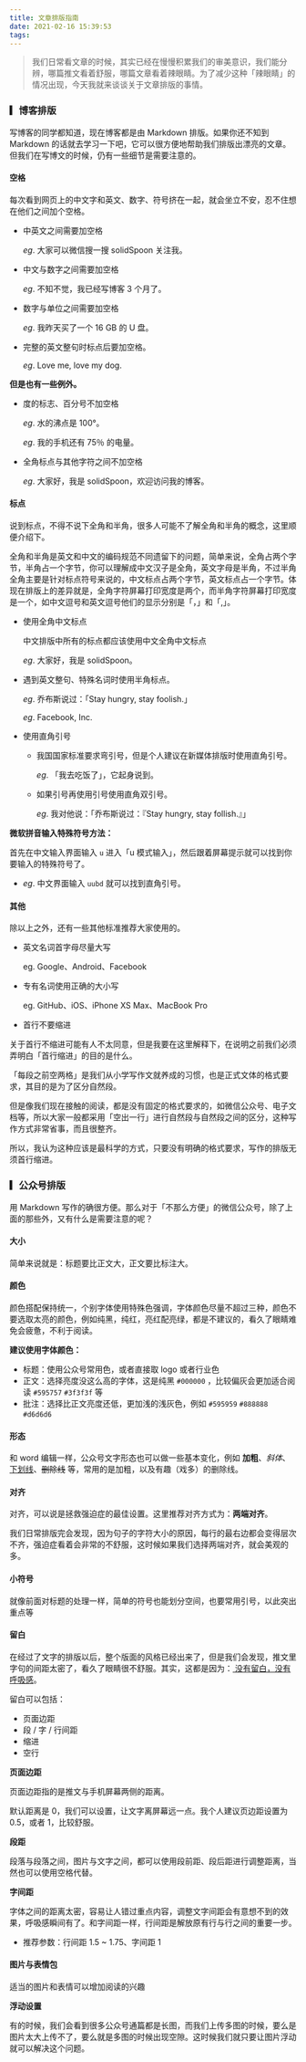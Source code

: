 ```yaml
---
title: 文章排版指南
date: 2021-02-16 15:39:53
tags:
---
```


> 我们日常看文章的时候，其实已经在慢慢积累我们的审美意识，我们能分辨，哪篇推文看着舒服，哪篇文章看着辣眼睛。为了减少这种「辣眼睛」的情况出现，今天我就来谈谈关于文章排版的事情。

### ▎博客排版

写博客的同学都知道，现在博客都是由 Markdown 排版。如果你还不知到 Markdown
的话就去学习一下吧，它可以很方便地帮助我们排版出漂亮的文章。但我们在写博文的时候，仍有一些细节是需要注意的。

#### 空格

每次看到网页上的中文字和英文、数字、符号挤在一起，就会坐立不安，忍不住想在他们之间加个空格。

- 中英文之间需要加空格

  *eg*. 大家可以微信搜一搜 solidSpoon 关注我。

- 中文与数字之间需要加空格

  *eg*. 不知不觉，我已经写博客 3 个月了。

- 数字与单位之间需要加空格

  *eg*. 我昨天买了一个 16 GB 的 U 盘。

- 完整的英文整句时标点后要加空格。

  *eg*. Love me, love my dog.

**但是也有一些例外。**

- 度的标志、百分号不加空格

  *eg*. 水的沸点是 100°。

  *eg*. 我的手机还有 75％ 的电量。

- 全角标点与其他字符之间不加空格

  *eg*. 大家好，我是 solidSpoon，欢迎访问我的博客。

#### 标点

说到标点，不得不说下全角和半角，很多人可能不了解全角和半角的概念，这里顺便介绍下。

全角和半角是英文和中文的编码规范不同遗留下的问题，简单来说，全角占两个字节，半角占一个字节，你可以理解成中文汉子是全角，英文字母是半角，不过半角全角主要是针对标点符号来说的，中文标点占两个字节，英文标点占一个字节。体现在排版上的差异就是，全角字符屏幕打印宽度是两个，而半角字符屏幕打印宽度是一个，如中文逗号和英文逗号他们的显示分别是「，」和「,」。

- 使用全角中文标点

  中文排版中所有的标点都应该使用中文全角中文标点

  *eg*. 大家好，我是 solidSpoon。

- 遇到英文整句、特殊名词时使用半角标点。

  *eg*. 乔布斯说过：「Stay hungry, stay foolish.」

  *eg*. Facebook, Inc.

- 使用直角引号

    - 我国国家标准要求弯引号，但是个人建议在新媒体排版时使用直角引号。

      *eg*. 「我去吃饭了」，它起身说到。

    - 如果引号再使用引号使用直角双引号。

      *eg*. 我对他说：「乔布斯说过：『Stay hungry, stay follish.』」

**微软拼音输入特殊符号方法：**

首先在中文输入界面输入 `u` 进入「u 模式输入」，然后跟着屏幕提示就可以找到你要输入的特殊符号了。

- *eg*. 中文界面输入 `uubd` 就可以找到直角引号。

#### 其他

除以上之外，还有一些其他标准推荐大家使用的。

- 英文名词首字母尽量大写

  eg. Google、Android、Facebook

- 专有名词使用正确的大小写

  eg. GitHub、iOS、iPhone XS Max、MacBook Pro

- 首行不要缩进

关于首行不缩进可能有人不太同意，但是我要在这里解释下，在说明之前我们必须弄明白「首行缩进」的目的是什么。

「每段之前空两格」是我们从小学写作文就养成的习惯，也是正式文体的格式要求，其目的是为了区分自然段。

但是像我们现在接触的阅读，都是没有固定的格式要求的，如微信公众号、电子文档等，所以大家一般都采用「空出一行」进行自然段与自然段之间的区分，这种写作方式非常省事，而且很整齐。

所以，我认为这种应该是最科学的方式，只要没有明确的格式要求，写作的排版无须首行缩进。

### ▎公众号排版

用 Markdown 写作的确很方便。那么对于「不那么方便」的微信公众号，除了上面的那些外，又有什么是需要注意的呢？

#### 大小

简单来说就是：标题要比正文大，正文要比标注大。

#### 颜色

颜色搭配保持统一，个别字体使用特殊色强调，字体颜色尽量不超过三种，颜色不要选取太亮的颜色，例如纯黑，纯红，亮红配亮绿，都是不建议的，看久了眼睛难免会疲惫，不利于阅读。

**建议使用字体颜色：**

- 标题：使用公众号常用色，或者直接取 logo 或者行业色
- 正文：选择亮度没这么高的字体，这是纯黑 `#000000` ，比较偏灰会更加适合阅读 `#595757` `#3f3f3f` 等
- 批注：选择比正文亮度还低，更加浅的浅灰色，例如 `#595959` `#888888` `#d6d6d6`

#### 形态

和 word 编辑一样，公众号文字形态也可以做一些基本变化，例如 **加粗**、*斜体*、<u>下划线</u>、~~删除线~~ 等，常用的是加粗，以及有趣（戏多）的删除线。

#### 对齐

对齐，可以说是拯救强迫症的最佳设置。这里推荐对齐方式为：**两端对齐**。

我们日常排版完会发现，因为句子的字符大小的原因，每行的最右边都会变得层次不齐，强迫症看着会非常的不舒服，这时候如果我们选择两端对齐，就会美观的多。

#### 小符号

就像前面对标题的处理一样，简单的符号也能划分空间，也要常用引号，以此突出重点等

#### 留白

在经过了文字的排版以后，整个版面的风格已经出来了，但是我们会发现，推文里字句的间距太密了，看久了眼睛很不舒服。其实，这都是因为：<u>
没有留白，没有呼吸感</u>。

留白可以包括：

- 页面边距
- 段 / 字 / 行间距
- 缩进
- 空行

**页面边距**

页面边距指的是推文与手机屏幕两侧的距离。

默认距离是 0，我们可以设置，让文字离屏幕远一点。我个人建议页边距设置为 0.5，或者 1，比较舒服。

**段距**

段落与段落之间，图片与文字之间，都可以使用段前距、段后距进行调整距离，当然也可以使用空格代替。

**字间距**

字体之间的距离太密，容易让人错过重点内容，调整文字间距会有意想不到的效果，呼吸感瞬间有了。和字间距一样，行间距是解放原有行与行之间的重要一步。

- 推荐参数：行间距 1.5 ~ 1.75、字间距 1

#### 图片与表情包

适当的图片和表情可以增加阅读的兴趣

**浮动设置**

有的时候，我们会看到很多公众号通篇都是长图，而我们上传多图的时候，要么是图片太大上传不了，要么就是多图的时候出现空隙。这时候我们就只要让图片浮动就可以解决这个问题。